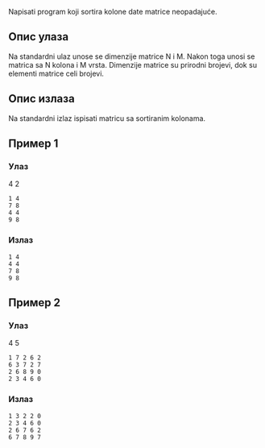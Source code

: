 Napisati program koji sortira kolone date matrice neopadajuće.

## Опис улаза

Na standardni ulaz unose se dimenzije matrice N i M. Nakon toga unosi se matrica sa N kolona i M vrsta. Dimenzije matrice su prirodni brojevi, dok su elementi matrice celi brojevi.

## Опис излаза

Na standardni izlaz ispisati matricu sa sortiranim kolonama.

## Пример 1

### Улаз

4 2
~~~
1 4
7 8
4 4
9 8
~~~

### Излаз

~~~
1 4
4 4
7 8
9 8
~~~

## Пример 2

### Улаз

4 5
~~~
1 7 2 6 2
6 3 7 2 7
2 6 8 9 0
2 3 4 6 0
~~~

### Излаз

~~~
1 3 2 2 0
2 3 4 6 0
2 6 7 6 2
6 7 8 9 7
~~~